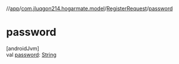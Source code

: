 //[app](../../../index.md)/[com.jluqgon214.hogarmate.model](../index.md)/[RegisterRequest](index.md)/[password](password.md)

# password

[androidJvm]\
val [password](password.md): [String](https://kotlinlang.org/api/latest/jvm/stdlib/kotlin-stdlib/kotlin/-string/index.html)
